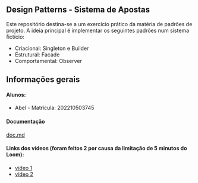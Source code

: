 ## Design Patterns - Sistema de Apostas

Este repositório destina-se a um exercício prático da matéria de padrões de projeto. A ideia principal é implementar
os seguintes padrões num sistema fictício:

- Criacional: Singleton e Builder
- Estrutural: Facade
- Comportamental: Observer

## Informações gerais

#### Alunos:
- Abel - Matrícula: 202210503745

#### Documentação

[doc.md](doc/doc.md)

#### Links dos vídeos (foram feitos 2 por causa da limitação de 5 minutos do Loom):

- [vídeo 1](https://www.loom.com/share/8484857e830341afa9cc0199daa76c41?sid=4ce89df0-c2ae-43ea-936e-aa491dd2864e)
- [vídeo 2](https://www.loom.com/share/3c69d3e7b87a4791851cb491170530de?sid=b6934df7-519d-4295-a5eb-e07e96605037)
